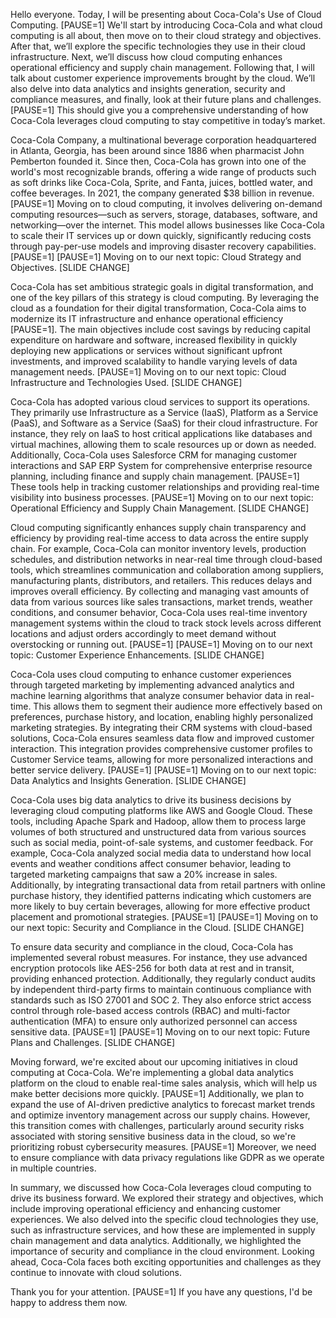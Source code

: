 Hello everyone. Today, I will be presenting about Coca-Cola's Use of Cloud Computing. [PAUSE=1] We'll start by introducing Coca-Cola and what cloud computing is all about, then move on to their cloud strategy and objectives. After that, we’ll explore the specific technologies they use in their cloud infrastructure. Next, we’ll discuss how cloud computing enhances operational efficiency and supply chain management. Following that, I will talk about customer experience improvements brought by the cloud. We’ll also delve into data analytics and insights generation, security and compliance measures, and finally, look at their future plans and challenges. [PAUSE=1] This should give you a comprehensive understanding of how Coca-Cola leverages cloud computing to stay competitive in today’s market.

Coca-Cola Company, a multinational beverage corporation headquartered in Atlanta, Georgia, has been around since 1886 when pharmacist John Pemberton founded it. Since then, Coca-Cola has grown into one of the world's most recognizable brands, offering a wide range of products such as soft drinks like Coca-Cola, Sprite, and Fanta, juices, bottled water, and coffee beverages. In 2021, the company generated $38 billion in revenue. [PAUSE=1] Moving on to cloud computing, it involves delivering on-demand computing resources—such as servers, storage, databases, software, and networking—over the internet. This model allows businesses like Coca-Cola to scale their IT services up or down quickly, significantly reducing costs through pay-per-use models and improving disaster recovery capabilities. [PAUSE=1] [PAUSE=1] Moving on to our next topic: Cloud Strategy and Objectives. [SLIDE CHANGE]

Coca-Cola has set ambitious strategic goals in digital transformation, and one of the key pillars of this strategy is cloud computing. By leveraging the cloud as a foundation for their digital transformation, Coca-Cola aims to modernize its IT infrastructure and enhance operational efficiency [PAUSE=1]. The main objectives include cost savings by reducing capital expenditure on hardware and software, increased flexibility in quickly deploying new applications or services without significant upfront investments, and improved scalability to handle varying levels of data management needs. [PAUSE=1] Moving on to our next topic: Cloud Infrastructure and Technologies Used. [SLIDE CHANGE]

Coca-Cola has adopted various cloud services to support its operations. They primarily use Infrastructure as a Service (IaaS), Platform as a Service (PaaS), and Software as a Service (SaaS) for their cloud infrastructure. For instance, they rely on IaaS to host critical applications like databases and virtual machines, allowing them to scale resources up or down as needed. Additionally, Coca-Cola uses Salesforce CRM for managing customer interactions and SAP ERP System for comprehensive enterprise resource planning, including finance and supply chain management. [PAUSE=1] These tools help in tracking customer relationships and providing real-time visibility into business processes. [PAUSE=1] Moving on to our next topic: Operational Efficiency and Supply Chain Management. [SLIDE CHANGE]

Cloud computing significantly enhances supply chain transparency and efficiency by providing real-time access to data across the entire supply chain. For example, Coca-Cola can monitor inventory levels, production schedules, and distribution networks in near-real time through cloud-based tools, which streamlines communication and collaboration among suppliers, manufacturing plants, distributors, and retailers. This reduces delays and improves overall efficiency. By collecting and managing vast amounts of data from various sources like sales transactions, market trends, weather conditions, and consumer behavior, Coca-Cola uses real-time inventory management systems within the cloud to track stock levels across different locations and adjust orders accordingly to meet demand without overstocking or running out. [PAUSE=1] [PAUSE=1] Moving on to our next topic: Customer Experience Enhancements. [SLIDE CHANGE]

Coca-Cola uses cloud computing to enhance customer experiences through targeted marketing by implementing advanced analytics and machine learning algorithms that analyze consumer behavior data in real-time. This allows them to segment their audience more effectively based on preferences, purchase history, and location, enabling highly personalized marketing strategies. By integrating their CRM systems with cloud-based solutions, Coca-Cola ensures seamless data flow and improved customer interaction. This integration provides comprehensive customer profiles to Customer Service teams, allowing for more personalized interactions and better service delivery. [PAUSE=1] [PAUSE=1] Moving on to our next topic: Data Analytics and Insights Generation. [SLIDE CHANGE]

Coca-Cola uses big data analytics to drive its business decisions by leveraging cloud computing platforms like AWS and Google Cloud. These tools, including Apache Spark and Hadoop, allow them to process large volumes of both structured and unstructured data from various sources such as social media, point-of-sale systems, and customer feedback. For example, Coca-Cola analyzed social media data to understand how local events and weather conditions affect consumer behavior, leading to targeted marketing campaigns that saw a 20% increase in sales. Additionally, by integrating transactional data from retail partners with online purchase history, they identified patterns indicating which customers are more likely to buy certain beverages, allowing for more effective product placement and promotional strategies. [PAUSE=1] [PAUSE=1] Moving on to our next topic: Security and Compliance in the Cloud. [SLIDE CHANGE]

To ensure data security and compliance in the cloud, Coca-Cola has implemented several robust measures. For instance, they use advanced encryption protocols like AES-256 for both data at rest and in transit, providing enhanced protection. Additionally, they regularly conduct audits by independent third-party firms to maintain continuous compliance with standards such as ISO 27001 and SOC 2. They also enforce strict access control through role-based access controls (RBAC) and multi-factor authentication (MFA) to ensure only authorized personnel can access sensitive data. [PAUSE=1] [PAUSE=1] Moving on to our next topic: Future Plans and Challenges. [SLIDE CHANGE]

Moving forward, we're excited about our upcoming initiatives in cloud computing at Coca-Cola. We're implementing a global data analytics platform on the cloud to enable real-time sales analysis, which will help us make better decisions more quickly. [PAUSE=1] Additionally, we plan to expand the use of AI-driven predictive analytics to forecast market trends and optimize inventory management across our supply chains. However, this transition comes with challenges, particularly around security risks associated with storing sensitive business data in the cloud, so we're prioritizing robust cybersecurity measures. [PAUSE=1] Moreover, we need to ensure compliance with data privacy regulations like GDPR as we operate in multiple countries.

In summary, we discussed how Coca-Cola leverages cloud computing to drive its business forward. We explored their strategy and objectives, which include improving operational efficiency and enhancing customer experiences. We also delved into the specific cloud technologies they use, such as infrastructure services, and how these are implemented in supply chain management and data analytics. Additionally, we highlighted the importance of security and compliance in the cloud environment. Looking ahead, Coca-Cola faces both exciting opportunities and challenges as they continue to innovate with cloud solutions.

Thank you for your attention. [PAUSE=1] If you have any questions, I'd be happy to address them now.